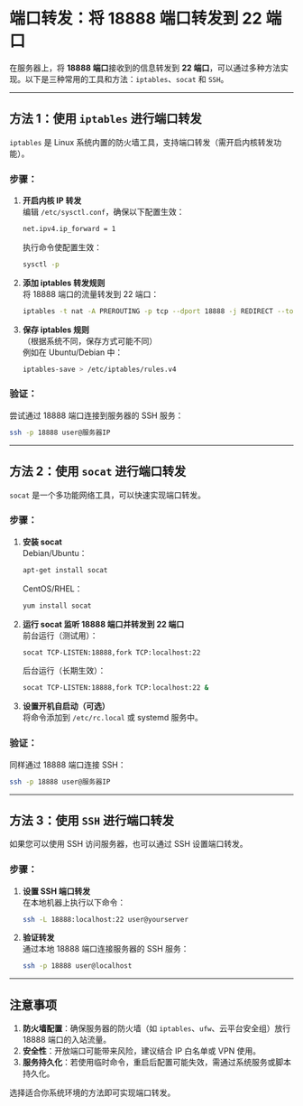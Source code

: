 # 端口转发：将 18888 端口转发到 22 端口

在服务器上，将 **18888 端口**接收到的信息转发到 **22 端口**，可以通过多种方法实现。以下是三种常用的工具和方法：`iptables`、`socat` 和 `SSH`。

------------------------------------------------------------------------

## 方法 1：使用 `iptables` 进行端口转发

`iptables` 是 Linux 系统内置的防火墙工具，支持端口转发（需开启内核转发功能）。

### 步骤：

1.  **开启内核 IP 转发**\
    编辑 `/etc/sysctl.conf`，确保以下配置生效：

    ``` bash
    net.ipv4.ip_forward = 1
    ```

    执行命令使配置生效：

    ``` bash
    sysctl -p
    ```

2.  **添加 iptables 转发规则**\
    将 18888 端口的流量转发到 22 端口：

    ``` bash
    iptables -t nat -A PREROUTING -p tcp --dport 18888 -j REDIRECT --to-port 22
    ```

3.  **保存 iptables 规则**\
    （根据系统不同，保存方式可能不同）\
    例如在 Ubuntu/Debian 中：

    ``` bash
    iptables-save > /etc/iptables/rules.v4
    ```

### 验证：

尝试通过 18888 端口连接到服务器的 SSH 服务：

``` bash
ssh -p 18888 user@服务器IP
```

------------------------------------------------------------------------

## 方法 2：使用 `socat` 进行端口转发

`socat` 是一个多功能网络工具，可以快速实现端口转发。

### 步骤：

1.  **安装 socat**\
    Debian/Ubuntu：

    ``` bash
    apt-get install socat
    ```

    CentOS/RHEL：

    ``` bash
    yum install socat
    ```

2.  **运行 socat 监听 18888 端口并转发到 22 端口**\
    前台运行（测试用）：

    ``` bash
    socat TCP-LISTEN:18888,fork TCP:localhost:22
    ```

    后台运行（长期生效）：

    ``` bash
    socat TCP-LISTEN:18888,fork TCP:localhost:22 &
    ```

3.  **设置开机自启动（可选）**\
    将命令添加到 `/etc/rc.local` 或 systemd 服务中。

### 验证：

同样通过 18888 端口连接 SSH：

``` bash
ssh -p 18888 user@服务器IP
```

------------------------------------------------------------------------

## 方法 3：使用 `SSH` 进行端口转发

如果您可以使用 SSH 访问服务器，也可以通过 SSH 设置端口转发。

### 步骤：

1.  **设置 SSH 端口转发**\
    在本地机器上执行以下命令：

    ``` bash
    ssh -L 18888:localhost:22 user@yourserver
    ```

2.  **验证转发**\
    通过本地 18888 端口连接服务器的 SSH 服务：

    ``` bash
    ssh -p 18888 user@localhost
    ```

------------------------------------------------------------------------

## 注意事项

1.  **防火墙配置**：确保服务器的防火墙（如 `iptables`、`ufw`、云平台安全组）放行 18888 端口的入站流量。
2.  **安全性**：开放端口可能带来风险，建议结合 IP 白名单或 VPN 使用。
3.  **服务持久化**：若使用临时命令，重启后配置可能失效，需通过系统服务或脚本持久化。

选择适合你系统环境的方法即可实现端口转发。

